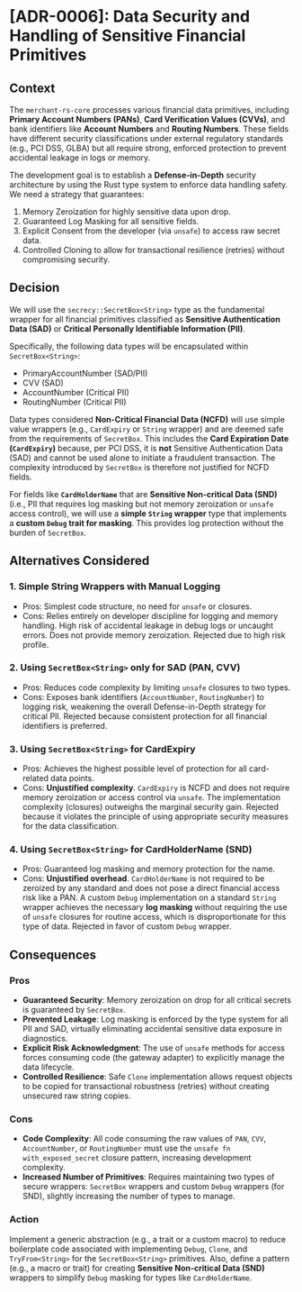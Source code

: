 # [ADR-0006]: Data Security and Handling of Sensitive Financial Primitives

## Context

The `merchant-rs-core` processes various financial data primitives, including **Primary Account Numbers (PANs)**, **Card Verification Values (CVVs)**, and bank identifiers like **Account Numbers** and **Routing Numbers**. These fields have different security classifications under external regulatory standards (e.g., PCI DSS, GLBA) but all require strong, enforced protection to prevent accidental leakage in logs or memory.

The development goal is to establish a **Defense-in-Depth** security architecture by using the Rust type system to enforce data handling safety. We need a strategy that guarantees:
1.  Memory Zeroization for highly sensitive data upon drop.
2.  Guaranteed Log Masking for all sensitive fields.
3.  Explicit Consent from the developer (via `unsafe`) to access raw secret data.
4.  Controlled Cloning to allow for transactional resilience (retries) without compromising security.

## Decision

We will use the `secrecy::SecretBox<String>` type as the fundamental wrapper for all financial primitives classified as **Sensitive Authentication Data (SAD)** or **Critical Personally Identifiable Information (PII)**.

Specifically, the following data types will be encapsulated within `SecretBox<String>`:

* PrimaryAccountNumber (SAD/PII)
* CVV (SAD)
* AccountNumber (Critical PII)
* RoutingNumber (Critical PII)

Data types considered **Non-Critical Financial Data (NCFD)** will use simple value wrappers (e.g., `CardExpiry` or `String` wrapper) and are deemed safe from the requirements of `SecretBox`. This includes the **Card Expiration Date (`CardExpiry`)** because, per PCI DSS, it is **not** Sensitive Authentication Data (SAD) and cannot be used alone to initiate a fraudulent transaction. The complexity introduced by `SecretBox` is therefore not justified for NCFD fields.

For fields like **`CardHolderName`** that are **Sensitive Non-critical Data (SND)** (i.e., PII that requires log masking but not memory zeroization or `unsafe` access control), we will use a **simple `String` wrapper** type that implements a **custom `Debug` trait for masking**. This provides log protection without the burden of `SecretBox`.

## Alternatives Considered

### 1. Simple String Wrappers with Manual Logging
* Pros: Simplest code structure, no need for `unsafe` or closures.
* Cons: Relies entirely on developer discipline for logging and memory handling. High risk of accidental leakage in debug logs or uncaught errors. Does not provide memory zeroization. Rejected due to high risk profile.

### 2. Using `SecretBox<String>` only for SAD (PAN, CVV)
* Pros: Reduces code complexity by limiting `unsafe` closures to two types.
* Cons: Exposes bank identifiers (`AccountNumber`, `RoutingNumber`) to logging risk, weakening the overall Defense-in-Depth strategy for critical PII. Rejected because consistent protection for all financial identifiers is preferred.

### 3. Using `SecretBox<String>` for CardExpiry
* Pros: Achieves the highest possible level of protection for all card-related data points.
* Cons: **Unjustified complexity**. `CardExpiry` is NCFD and does not require memory zeroization or access control via `unsafe`. The implementation complexity (closures) outweighs the marginal security gain. Rejected because it violates the principle of using appropriate security measures for the data classification.

### 4. Using `SecretBox<String>` for CardHolderName (SND)
* Pros: Guaranteed log masking and memory protection for the name.
* Cons: **Unjustified overhead**. `CardHolderName` is not required to be zeroized by any standard and does not pose a direct financial access risk like a PAN. A custom `Debug` implementation on a standard `String` wrapper achieves the necessary **log masking** without requiring the use of `unsafe` closures for routine access, which is disproportionate for this type of data. Rejected in favor of custom `Debug` wrapper.

## Consequences

### Pros

* **Guaranteed Security**: Memory zeroization on drop for all critical secrets is guaranteed by `SecretBox`.
* **Prevented Leakage**: Log masking is enforced by the type system for all PII and SAD, virtually eliminating accidental sensitive data exposure in diagnostics.
* **Explicit Risk Acknowledgment**: The use of `unsafe` methods for access forces consuming code (the gateway adapter) to explicitly manage the data lifecycle.
* **Controlled Resilience**: Safe `Clone` implementation allows request objects to be copied for transactional robustness (retries) without creating unsecured raw string copies.

### Cons

* **Code Complexity**: All code consuming the raw values of `PAN`, `CVV`, `AccountNumber`, or `RoutingNumber` must use the `unsafe fn with_exposed_secret` closure pattern, increasing development complexity.
* **Increased Number of Primitives**: Requires maintaining two types of secure wrappers: `SecretBox` wrappers and custom `Debug` wrappers (for SND), slightly increasing the number of types to manage.

### Action

Implement a generic abstraction (e.g., a trait or a custom macro) to reduce boilerplate code associated with implementing `Debug`, `Clone`, and `TryFrom<String>` for the `SecretBox<String>` primitives. Also, define a pattern (e.g., a macro or trait) for creating **Sensitive Non-critical Data (SND)** wrappers to simplify `Debug` masking for types like `CardHolderName`.